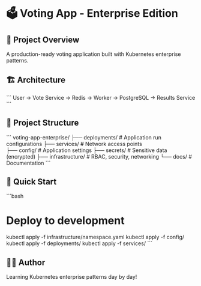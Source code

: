 # 🗳️ Voting App - Enterprise Edition

## 🎯 Project Overview
A production-ready voting application built with Kubernetes enterprise patterns.

## 🏗️ Architecture
\`\`\`
User → Vote Service → Redis → Worker → PostgreSQL → Results Service
\`\`\`

## 📁 Project Structure
\`\`\`
voting-app-enterprise/
├── deployments/     # Application run configurations
├── services/        # Network access points  
├── config/          # Application settings
├── secrets/         # Sensitive data (encrypted)
├── infrastructure/  # RBAC, security, networking
└── docs/           # Documentation
\`\`\`

## 🚀 Quick Start
\`\`\`bash
# Deploy to development
kubectl apply -f infrastructure/namespace.yaml
kubectl apply -f config/
kubectl apply -f deployments/
kubectl apply -f services/
\`\`\`

## 👨‍💻 Author
Learning Kubernetes enterprise patterns day by day!
